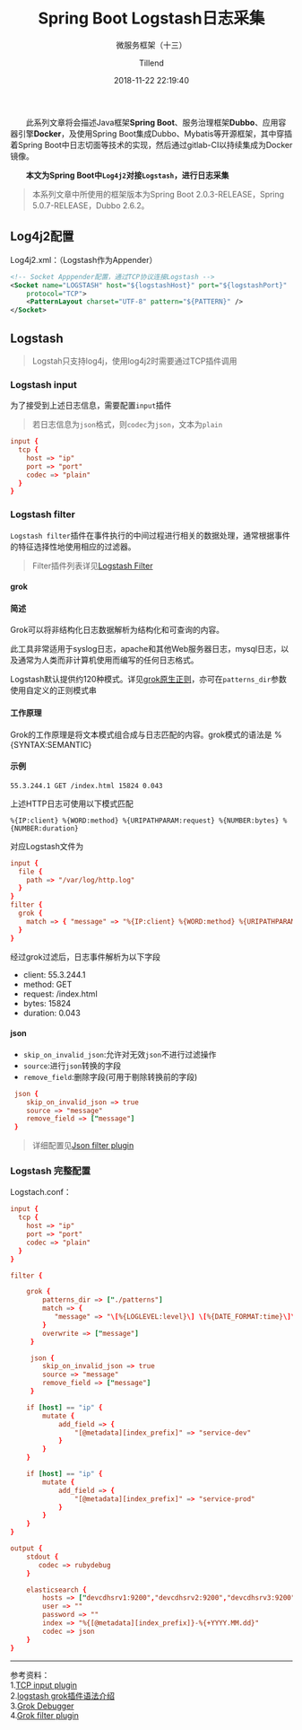 ﻿---
layout:     post
title:      "Spring Boot Logstash日志采集"
subtitle:   "微服务框架（十三）"
date:       2018-11-22 22:19:40
author:     "Tillend"
catalog:      true
header-img: "img/post-bg-alitrip.jpg"
tags:
    - Spring Boot
    - Logstash
---

　　此系列文章将会描述Java框架**Spring Boot**、服务治理框架**Dubbo**、应用容器引擎**Docker**，及使用Spring Boot集成Dubbo、Mybatis等开源框架，其中穿插着Spring Boot中日志切面等技术的实现，然后通过gitlab-CI以持续集成为Docker镜像。 

　　**本文为Spring Boot中`Log4j2`对接`Logstash`，进行日志采集**

> 本系列文章中所使用的框架版本为Spring Boot 2.0.3-RELEASE，Spring 5.0.7-RELEASE，Dubbo 2.6.2。


## Log4j2配置
Log4j2.xml：（Logstash作为Appender）

```xml
<!-- Socket Apppender配置，通过TCP协议连接Logstash -->
<Socket name="LOGSTASH" host="${logstashHost}" port="${logstashPort}"
    protocol="TCP">
    <PatternLayout charset="UTF-8" pattern="${PATTERN}" />
</Socket>
```

##  Logstash

> Logstah只支持log4j，使用log4j2时需要通过TCP插件调用

### Logstash input

为了接受到上述日志信息，需要配置`input`插件

> 若日志信息为`json`格式，则`codec`为`json`，文本为`plain`

```conf
input {
  tcp {
    host => "ip"
    port => "port"
    codec => "plain"
  }
}
```

### Logstash filter

`Logstash filter`插件在事件执行的中间过程进行相关的数据处理，通常根据事件的特征选择性地使用相应的过滤器。

> Filter插件列表详见[Logstash Filter](https://www.elastic.co/guide/en/logstash/current/filter-plugins.html)


#### grok

#### 简述

Grok可以将非结构化日志数据解析为结构化和可查询的内容。

此工具非常适用于syslog日志，apache和其他Web服务器日志，mysql日志，以及通常为人类而非计算机使用而编写的任何日志格式。

Logstash默认提供约120种模式。详见[grok原生正则](https://github.com/logstash-plugins/logstash-patterns-core/tree/master/patterns)，亦可在`patterns_dir`参数使用自定义的正则模式串


#### 工作原理

Grok的工作原理是将文本模式组合成与日志匹配的内容。grok模式的语法是 %{SYNTAX:SEMANTIC}


#### 示例
```
55.3.244.1 GET /index.html 15824 0.043
```

上述HTTP日志可使用以下模式匹配
```
%{IP:client} %{WORD:method} %{URIPATHPARAM:request} %{NUMBER:bytes} %{NUMBER:duration}
```

对应Logstash文件为
```conf
input {
  file {
    path => "/var/log/http.log"
  }
}
filter {
  grok {
    match => { "message" => "%{IP:client} %{WORD:method} %{URIPATHPARAM:request} %{NUMBER:bytes} %{NUMBER:duration}" }
  }
}
```

经过grok过滤后，日志事件解析为以下字段

- client: 55.3.244.1
- method: GET
- request: /index.html
- bytes: 15824
- duration: 0.043


#### json

- `skip_on_invalid_json`:允许对无效`json`不进行过滤操作
- `source`:进行`json`转换的字段
- `remove_field`:删除字段(可用于剔除转换前的字段)

```conf
 json {
    skip_on_invalid_json => true
    source => "message"
    remove_field => ["message"]
 }
```

> 详细配置见[Json filter plugin](https://www.elastic.co/guide/en/logstash/current/plugins-filters-json.html)

### Logstash 完整配置

Logstach.conf：
```conf
input {
  tcp {
    host => "ip"
    port => "port"
    codec => "plain"
  }
}

filter {

    grok {
        patterns_dir => ["./patterns"]
        match => {
           "message" => "\[%{LOGLEVEL:level}\] \[%{DATE_FORMAT:time}\]\[%{JAVACLASS:class}\]%{GREEDYDATA:message}"
        }
        overwrite => ["message"]
     }

     json {
        skip_on_invalid_json => true
        source => "message"
        remove_field => ["message"]
     }

    if [host] == "ip" {
        mutate {
            add_field => {
                "[@metadata][index_prefix]" => "service-dev"
            }
        }
    }

    if [host] == "ip" {
        mutate {
            add_field => {
                "[@metadata][index_prefix]" => "service-prod"
            }
        }
    }
}

output {
    stdout {
       codec => rubydebug
    }

    elasticsearch {
        hosts => ["devcdhsrv1:9200","devcdhsrv2:9200","devcdhsrv3:9200"]
        user => ""
        password => ""
        index => "%{[@metadata][index_prefix]}-%{+YYYY.MM.dd}"
        codec => json
    }
}
```

---
参考资料：    
1.[TCP input plugin](https://www.elastic.co/guide/en/logstash/current/plugins-inputs-tcp.html)      
2.[logstash grok插件语法介绍](https://blog.csdn.net/qq_34021712/article/details/79746413)     
3.[Grok Debugger](http://grokdebug.herokuapp.com/)    
4.[Grok filter plugin](https://www.elastic.co/guide/en/logstash/current/plugins-filters-grok.html)
